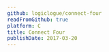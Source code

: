 ```yaml
---
github: logiclogue/connect-four
readFromGithub: true
platform: C
title: Connect Four
publishDate: 2017-03-20
---
```

